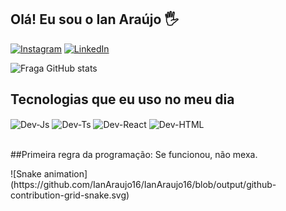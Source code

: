 ## Olá! Eu sou o Ian Araújo 🖐️


[![Instagram](https://img.shields.io/badge/Instagram-E4405F?style=for-the-badge&logo=instagram&logoColor=white)](https://instagram.com/_ianaraj0)
[![LinkedIn](https://img.shields.io/badge/LinkedIn-0077B5?style=for-the-badge&logo=linkedin&logoColor=white)](https://www.linkedin.com/in/ian-araujo-bb879b214/)

![Fraga GitHub stats](https://github-readme-stats.vercel.app/api?username=IanAraujo16&show_icons=true&theme=dracula&count_private=true)

## Tecnologias que eu uso no meu dia

<div style="display: inline_block">
   <img align="center" alt="Dev-Js" height="30" width="40" <img src="https://cdn.jsdelivr.net/gh/devicons/devicon/icons/html5/html5-original.svg"/>
  <img align="center" alt="Dev-Ts" height="30" width="40" <img src="https://cdn.jsdelivr.net/gh/devicons/devicon/icons/css3/css3-original.svg"/>
  <img align="center" alt="Dev-React" height="30" width="40" <img src="https://cdn.jsdelivr.net/gh/devicons/devicon/icons/javascript/javascript-original.svg"/>
  <img align="center" alt="Dev-HTML" height="30" width="40" <img src="https://cdn.jsdelivr.net/gh/devicons/devicon/icons/php/php-plain.svg"/>
  
</div><br/>

##Primeira regra da programação: Se funcionou, não mexa.


<div>
  ![Snake animation](https://github.com/IanAraujo16/IanAraujo16/blob/output/github-contribution-grid-snake.svg)
</div>


